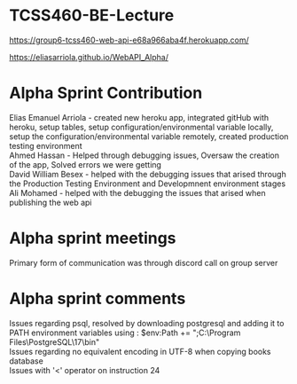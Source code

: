 # TCSS460-BE-Lecture
 https://group6-tcss460-web-api-e68a966aba4f.herokuapp.com/  
 
 https://eliasarriola.github.io/WebAPI_Alpha/
 
 # Alpha Sprint Contribution
Elias Emanuel Arriola - created new heroku app, integrated gitHub with heroku, setup tables, setup configuration/environmental variable locally, setup the configuration/environmental variable remotely, created production testing environment  
Ahmed Hassan -  Helped through debugging issues, Oversaw the creation of the app, Solved errors we were getting  
David William Besex -  helped with the debugging issues that arised through the Production Testing Environment and Developmnent environment stages
Ali Mohamed -  helped with the debugging the issues that arised when publishing the web api
# Alpha sprint meetings
Primary form of communication was through discord call on group server
# Alpha sprint comments
Issues regarding psql, resolved by downloading postgresql and adding it to PATH environment variables using : $env:Path += ";C:\Program Files\PostgreSQL\17\bin"  
Issues regarding no equivalent encoding in UTF-8 when copying books database  
Issues with '<' operator on instruction 24  
